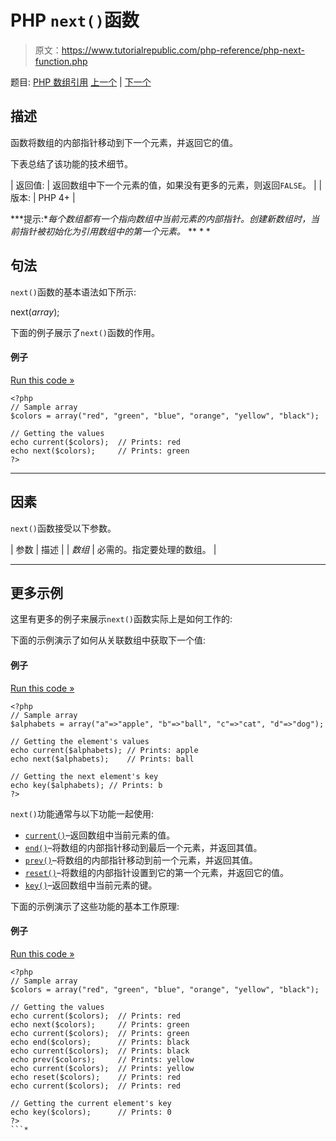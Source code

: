 # PHP `next()`函数

> 原文：<https://www.tutorialrepublic.com/php-reference/php-next-function.php>

题目: [PHP 数组引用](php-array-functions.php) [上一个](php-natsort-function.php) | [下一个](php-pos-function.php)

## 描述

函数将数组的内部指针移动到下一个元素，并返回它的值。

下表总结了该功能的技术细节。

| 返回值: | 返回数组中下一个元素的值，如果没有更多的元素，则返回`FALSE`。 |
| 版本: | PHP 4+ |

 ***提示:**每个数组都有一个指向数组中当前元素的内部指针。创建新数组时，当前指针被初始化为引用数组中的第一个元素。*  ** * *

## 句法

`next()`函数的基本语法如下所示:

next(*array*);

下面的例子展示了`next()`函数的作用。

#### 例子

[Run this code »](../codelab.php?topic=php&file=get-the-next-element-in-an-array "Run this code to view the output")

```
<?php
// Sample array
$colors = array("red", "green", "blue", "orange", "yellow", "black");

// Getting the values
echo current($colors);  // Prints: red 
echo next($colors);     // Prints: green
?>
```

* * *

## 因素

`next()`函数接受以下参数。

| 参数 | 描述 |
| *数组* | 必需的。指定要处理的数组。 |

* * *

## 更多示例

这里有更多的例子来展示`next()`函数实际上是如何工作的:

下面的示例演示了如何从关联数组中获取下一个值:

#### 例子

[Run this code »](../codelab.php?topic=php&file=get-the-key-and-value-of-next-element-in-an-array "Run this code to view the output")

```
<?php
// Sample array
$alphabets = array("a"=>"apple", "b"=>"ball", "c"=>"cat", "d"=>"dog");

// Getting the element's values
echo current($alphabets); // Prints: apple
echo next($alphabets);    // Prints: ball

// Getting the next element's key
echo key($alphabets); // Prints: b
?>
```

`next()`功能通常与以下功能一起使用:

*   [`current()`](php-current-function.php)–返回数组中当前元素的值。
*   [`end()`](php-end-function.php)–将数组的内部指针移动到最后一个元素，并返回其值。
*   [`prev()`](php-prev-function.php)–将数组的内部指针移动到前一个元素，并返回其值。
*   [`reset()`](php-reset-function.php)–将数组的内部指针设置到它的第一个元素，并返回它的值。
*   [`key()`](php-key-function.php)–返回数组中当前元素的键。

下面的示例演示了这些功能的基本工作原理:

#### 例子

[Run this code »](../codelab.php?topic=php&file=using-next-with-other-related-functions "Run this code to view the output")

```
<?php
// Sample array
$colors = array("red", "green", "blue", "orange", "yellow", "black");

// Getting the values 
echo current($colors);  // Prints: red
echo next($colors);     // Prints: green
echo current($colors);  // Prints: green
echo end($colors);      // Prints: black
echo current($colors);  // Prints: black
echo prev($colors);     // Prints: yellow
echo current($colors);  // Prints: yellow
echo reset($colors);    // Prints: red
echo current($colors);  // Prints: red

// Getting the current element's key
echo key($colors);      // Prints: 0
?>
```*